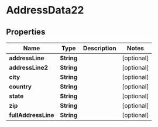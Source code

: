 

# AddressData22


## Properties

| Name | Type | Description | Notes |
|------------ | ------------- | ------------- | -------------|
|**addressLine** | **String** |  |  [optional] |
|**addressLine2** | **String** |  |  [optional] |
|**city** | **String** |  |  [optional] |
|**country** | **String** |  |  [optional] |
|**state** | **String** |  |  [optional] |
|**zip** | **String** |  |  [optional] |
|**fullAddressLine** | **String** |  |  [optional] |



